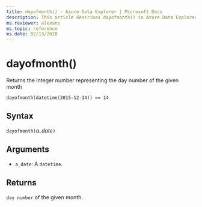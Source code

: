 ```yaml
---
title: dayofmonth() - Azure Data Explorer | Microsoft Docs
description: This article describes dayofmonth() in Azure Data Explorer.
ms.reviewer: alexans
ms.topic: reference
ms.date: 02/13/2020
---
```

# dayofmonth()

Returns the integer number representing the day number of the given month

```kusto
dayofmonth(datetime(2015-12-14)) == 14
```

## Syntax

`dayofmonth(`*a_date*`)`

## Arguments

* `a_date`: A `datetime`.

## Returns

`day number` of the given month.
